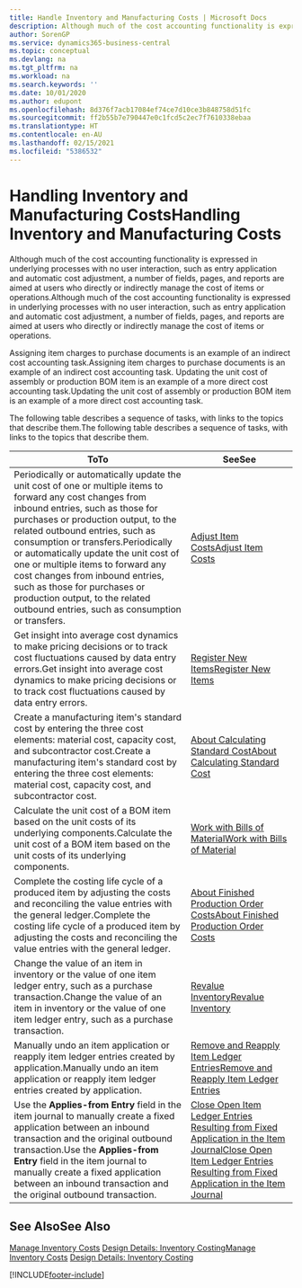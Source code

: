 ```yaml
---
title: Handle Inventory and Manufacturing Costs | Microsoft Docs
description: Although much of the cost accounting functionality is expressed in underlying processes with no user interaction, such as entry application and automatic cost adjustment, a number of fields, pages, and reports are aimed at users who directly or indirectly manage the cost of items or operations.
author: SorenGP
ms.service: dynamics365-business-central
ms.topic: conceptual
ms.devlang: na
ms.tgt_pltfrm: na
ms.workload: na
ms.search.keywords: ''
ms.date: 10/01/2020
ms.author: edupont
ms.openlocfilehash: 8d376f7acb17084ef74ce7d10ce3b848758d51fc
ms.sourcegitcommit: ff2b55b7e790447e0c1fcd5c2ec7f7610338ebaa
ms.translationtype: HT
ms.contentlocale: en-AU
ms.lasthandoff: 02/15/2021
ms.locfileid: "5386532"
---
```

# <a name="handling-inventory-and-manufacturing-costs"></a><span data-ttu-id="7cd53-103">Handling Inventory and Manufacturing Costs</span><span class="sxs-lookup"><span data-stu-id="7cd53-103">Handling Inventory and Manufacturing Costs</span></span>
<span data-ttu-id="7cd53-104">Although much of the cost accounting functionality is expressed in underlying processes with no user interaction, such as entry application and automatic cost adjustment, a number of fields, pages, and reports are aimed at users who directly or indirectly manage the cost of items or operations.</span><span class="sxs-lookup"><span data-stu-id="7cd53-104">Although much of the cost accounting functionality is expressed in underlying processes with no user interaction, such as entry application and automatic cost adjustment, a number of fields, pages, and reports are aimed at users who directly or indirectly manage the cost of items or operations.</span></span>  

 <span data-ttu-id="7cd53-105">Assigning item charges to purchase documents is an example of an indirect cost accounting task.</span><span class="sxs-lookup"><span data-stu-id="7cd53-105">Assigning item charges to purchase documents is an example of an indirect cost accounting task.</span></span> <span data-ttu-id="7cd53-106">Updating the unit cost of assembly or production BOM item is an example of a more direct cost accounting task.</span><span class="sxs-lookup"><span data-stu-id="7cd53-106">Updating the unit cost of assembly or production BOM item is an example of a more direct cost accounting task.</span></span>  

 <span data-ttu-id="7cd53-107">The following table describes a sequence of tasks, with links to the topics that describe them.</span><span class="sxs-lookup"><span data-stu-id="7cd53-107">The following table describes a sequence of tasks, with links to the topics that describe them.</span></span>   

|<span data-ttu-id="7cd53-108">**To**</span><span class="sxs-lookup"><span data-stu-id="7cd53-108">**To**</span></span>|<span data-ttu-id="7cd53-109">**See**</span><span class="sxs-lookup"><span data-stu-id="7cd53-109">**See**</span></span>|  
|------------|-------------|  
|<span data-ttu-id="7cd53-110">Periodically or automatically update the unit cost of one or multiple items to forward any cost changes from inbound entries, such as those for purchases or production output, to the related outbound entries, such as consumption or transfers.</span><span class="sxs-lookup"><span data-stu-id="7cd53-110">Periodically or automatically update the unit cost of one or multiple items to forward any cost changes from inbound entries, such as those for purchases or production output, to the related outbound entries, such as consumption or transfers.</span></span>|[<span data-ttu-id="7cd53-111">Adjust Item Costs</span><span class="sxs-lookup"><span data-stu-id="7cd53-111">Adjust Item Costs</span></span>](inventory-how-adjust-item-costs.md)|  
|<span data-ttu-id="7cd53-112">Get insight into average cost dynamics to make pricing decisions or to track cost fluctuations caused by data entry errors.</span><span class="sxs-lookup"><span data-stu-id="7cd53-112">Get insight into average cost dynamics to make pricing decisions or to track cost fluctuations caused by data entry errors.</span></span>|[<span data-ttu-id="7cd53-113">Register New Items</span><span class="sxs-lookup"><span data-stu-id="7cd53-113">Register New Items</span></span>](inventory-how-register-new-items.md)|  
|<span data-ttu-id="7cd53-114">Create a manufacturing item's standard cost by entering the three cost elements: material cost, capacity cost, and subcontractor cost.</span><span class="sxs-lookup"><span data-stu-id="7cd53-114">Create a manufacturing item's standard cost by entering the three cost elements: material cost, capacity cost, and subcontractor cost.</span></span>|[<span data-ttu-id="7cd53-115">About Calculating Standard Cost</span><span class="sxs-lookup"><span data-stu-id="7cd53-115">About Calculating Standard Cost</span></span>](finance-about-calculating-standard-cost.md)|  
|<span data-ttu-id="7cd53-116">Calculate the unit cost of a BOM item based on the unit costs of its underlying components.</span><span class="sxs-lookup"><span data-stu-id="7cd53-116">Calculate the unit cost of a BOM item based on the unit costs of its underlying components.</span></span>|[<span data-ttu-id="7cd53-117">Work with Bills of Material</span><span class="sxs-lookup"><span data-stu-id="7cd53-117">Work with Bills of Material</span></span>](inventory-how-work-BOMs.md)|  
|<span data-ttu-id="7cd53-118">Complete the costing life cycle of a produced item by adjusting the costs and reconciling the value entries with the general ledger.</span><span class="sxs-lookup"><span data-stu-id="7cd53-118">Complete the costing life cycle of a produced item by adjusting the costs and reconciling the value entries with the general ledger.</span></span>|[<span data-ttu-id="7cd53-119">About Finished Production Order Costs</span><span class="sxs-lookup"><span data-stu-id="7cd53-119">About Finished Production Order Costs</span></span>](finance-about-finished-production-order-costs.md)|  
|<span data-ttu-id="7cd53-120">Change the value of an item in inventory or the value of one item ledger entry, such as a purchase transaction.</span><span class="sxs-lookup"><span data-stu-id="7cd53-120">Change the value of an item in inventory or the value of one item ledger entry, such as a purchase transaction.</span></span>|[<span data-ttu-id="7cd53-121">Revalue Inventory</span><span class="sxs-lookup"><span data-stu-id="7cd53-121">Revalue Inventory</span></span>](inventory-how-revalue-inventory.md)|
|<span data-ttu-id="7cd53-122">Manually undo an item application or reapply item ledger entries created by application.</span><span class="sxs-lookup"><span data-stu-id="7cd53-122">Manually undo an item application or reapply item ledger entries created by application.</span></span>|[<span data-ttu-id="7cd53-123">Remove and Reapply Item Ledger Entries</span><span class="sxs-lookup"><span data-stu-id="7cd53-123">Remove and Reapply Item Ledger Entries</span></span>](finance-how-to-remove-and-reapply-item-entries.md)|  
|<span data-ttu-id="7cd53-124">Use the **Applies-from Entry** field in the item journal to manually create a fixed application between an inbound transaction and the original outbound transaction.</span><span class="sxs-lookup"><span data-stu-id="7cd53-124">Use the **Applies-from Entry** field in the item journal to manually create a fixed application between an inbound transaction and the original outbound transaction.</span></span>|[<span data-ttu-id="7cd53-125">Close Open Item Ledger Entries Resulting from Fixed Application in the Item Journal</span><span class="sxs-lookup"><span data-stu-id="7cd53-125">Close Open Item Ledger Entries Resulting from Fixed Application in the Item Journal</span></span>](finance-how-to-close-open-item-ledger-entries-resulting-from-fixed-application-in-the-item-journal.md)|  

## <a name="see-also"></a><span data-ttu-id="7cd53-126">See Also</span><span class="sxs-lookup"><span data-stu-id="7cd53-126">See Also</span></span>  
<span data-ttu-id="7cd53-127">[Manage Inventory Costs](finance-manage-inventory-costs.md)
[Design Details: Inventory Costing](design-details-inventory-costing.md)</span><span class="sxs-lookup"><span data-stu-id="7cd53-127">[Manage Inventory Costs](finance-manage-inventory-costs.md)
[Design Details: Inventory Costing](design-details-inventory-costing.md)</span></span>


[!INCLUDE[footer-include](includes/footer-banner.md)]